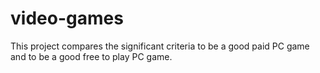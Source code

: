 # video-games
This project compares the significant criteria to be a good paid PC game and to be a good free to play PC game.
